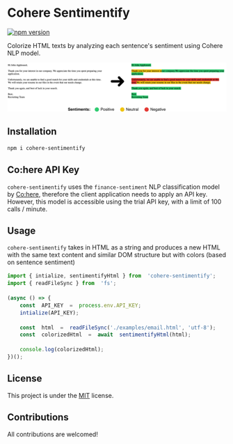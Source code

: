 # Cohere Sentimentify
[![npm version](https://badge.fury.io/js/cohere-sentimentify.svg)](https://badge.fury.io/js/cohere-sentimentify)

Colorize HTML texts by analyzing each sentence's sentiment using Cohere NLP model.

<img  src="https://raw.githubusercontent.com/peterkejun/Cohere-Sentimentify/main/assets/cohere-sentimentify%20example.png"  alt="Screenshot of the example app"/>  

## Installation
```bash
npm i cohere-sentimentify
```

## Co:here API Key
`cohere-sentimentify` uses the `finance-sentiment` NLP classification model by [Co:here](https://cohere.ai/), therefore the client application needs to apply an API key. However, this model is accessible using the trial API key, with a limit of 100 calls / minute.

## Usage

`cohere-sentimentify` takes in HTML as a string and produces a new HTML with the same text content and similar DOM structure but with colors (based on sentence sentiment)  

```javascript
import { intialize, sentimentifyHtml } from  'cohere-sentimentify';
import { readFileSync } from  'fs';

(async () => {
	const  API_KEY  =  process.env.API_KEY;
	intialize(API_KEY);
	
	const  html  =  readFileSync('./examples/email.html', 'utf-8');
	const  colorizedHtml  =  await  sentimentifyHtml(html);
	
	console.log(colorizedHtml);
})();
```

## License
This project is under the [MIT](https://github.com/peterkejun/Cohere-Sentimentify/blob/main/lib/MIT-LICENSE.txt) license.

## Contributions
All contributions are welcomed!
